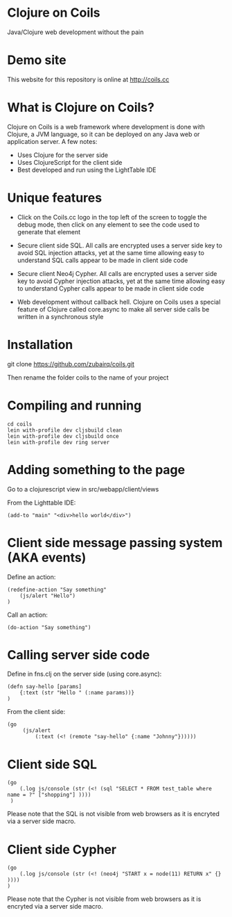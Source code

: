 Clojure on Coils
================
Java/Clojure web development without the pain




Demo site
=========
This website for this repository is online at http://coils.cc




What is Clojure on Coils?
=========================

Clojure on Coils is a web framework where development is done with Clojure, a JVM language, so it
can be deployed on any Java web or application server. A few notes:

- Uses Clojure for the server side
- Uses ClojureScript for the client side
- Best developed and run using the LightTable IDE



Unique features
===============

- Click on the Coils.cc logo in the top left of the screen to toggle the debug mode, then click on any element to see the code used to generate that element

- Secure client side SQL. All calls are encrypted uses a server side key to avoid SQL injection attacks, yet at the same time allowing easy to understand SQL calls appear to be made in client side code

- Secure client Neo4j Cypher. All calls are encrypted uses a server side key to avoid Cypher injection attacks, yet at the same time allowing easy to understand Cypher calls appear to be made in client side code

- Web development without callback hell. Clojure on Coils uses a special feature of Clojure  called core.async to make all server side calls be written in a synchronous style


Installation
============

git clone https://github.com/zubairq/coils.git

Then rename the folder coils to the name of your project




Compiling and running
=====================

    cd coils
    lein with-profile dev cljsbuild clean
    lein with-profile dev cljsbuild once
    lein with-profile dev ring server





Adding something to the page
============================

Go to a clojurescript view in src/webapp/client/views

From the Lighttable IDE:

    (add-to "main" "<div>hello world</div>")




Client side message passing system (AKA events)
===============================================

Define an action:

    (redefine-action "Say something"
        (js/alert "Hello")
    )


Call an action:

    (do-action "Say something")



Calling server side code
========================

Define in fns.clj on the server side (using core.async):

    (defn say-hello [params]
        {:text (str "Hello " (:name params))}
    )



From the client side:

    (go
         (js/alert
             (:text (<! (remote "say-hello" {:name "Johnny"})))))





Client side SQL
===============

    (go
        (.log js/console (str (<! (sql "SELECT * FROM test_table where name = ?" ["shopping"] ))))
     )


 Please note that the SQL is not visible from web browsers as it is encryted via a server side macro.



Client side Cypher
==================

    (go
        (.log js/console (str (<! (neo4j "START x = node(11) RETURN x" {} ))))
    )

 Please note that the Cypher is not visible from web browsers as it is encryted via a server side macro.
